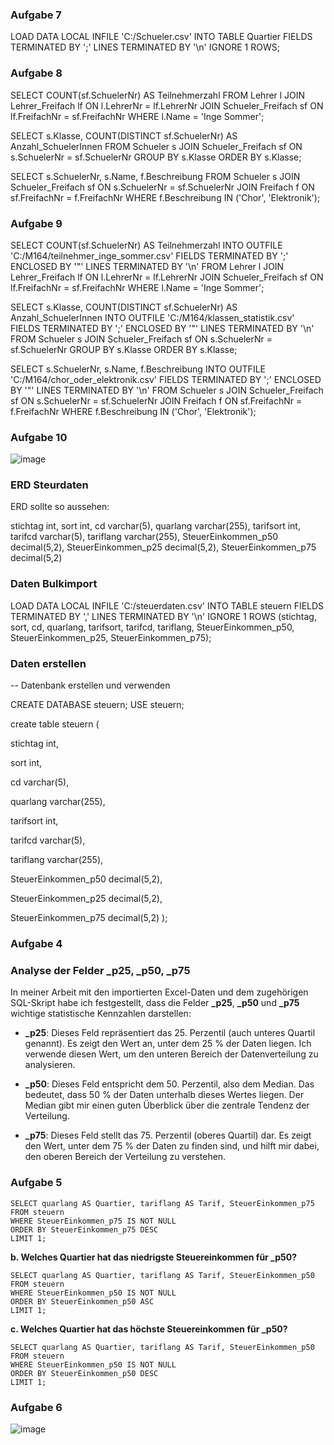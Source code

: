 ### Aufgabe 7

LOAD DATA LOCAL INFILE 'C:/Schueler.csv'
INTO TABLE Quartier
FIELDS TERMINATED BY ';'
LINES TERMINATED BY '\n'
IGNORE 1 ROWS;

### Aufgabe 8

SELECT COUNT(sf.SchuelerNr) AS Teilnehmerzahl
FROM Lehrer l
JOIN Lehrer_Freifach lf ON l.LehrerNr = lf.LehrerNr
JOIN Schueler_Freifach sf ON lf.FreifachNr = sf.FreifachNr
WHERE l.Name = 'Inge Sommer';

SELECT s.Klasse, COUNT(DISTINCT sf.SchuelerNr) AS Anzahl_SchuelerInnen
FROM Schueler s
JOIN Schueler_Freifach sf ON s.SchuelerNr = sf.SchuelerNr
GROUP BY s.Klasse
ORDER BY s.Klasse;

SELECT s.SchuelerNr, s.Name, f.Beschreibung
FROM Schueler s
JOIN Schueler_Freifach sf ON s.SchuelerNr = sf.SchuelerNr
JOIN Freifach f ON sf.FreifachNr = f.FreifachNr
WHERE f.Beschreibung IN ('Chor', 'Elektronik');

### Aufgabe 9

SELECT COUNT(sf.SchuelerNr) AS Teilnehmerzahl
INTO OUTFILE 'C:/M164/teilnehmer_inge_sommer.csv'
FIELDS TERMINATED BY ';'
ENCLOSED BY '"'
LINES TERMINATED BY '\n'
FROM Lehrer l
JOIN Lehrer_Freifach lf ON l.LehrerNr = lf.LehrerNr
JOIN Schueler_Freifach sf ON lf.FreifachNr = sf.FreifachNr
WHERE l.Name = 'Inge Sommer';

SELECT s.Klasse, COUNT(DISTINCT sf.SchuelerNr) AS Anzahl_SchuelerInnen
INTO OUTFILE 'C:/M164/klassen_statistik.csv'
FIELDS TERMINATED BY ';'
ENCLOSED BY '"'
LINES TERMINATED BY '\n'
FROM Schueler s
JOIN Schueler_Freifach sf ON s.SchuelerNr = sf.SchuelerNr
GROUP BY s.Klasse
ORDER BY s.Klasse;

SELECT s.SchuelerNr, s.Name, f.Beschreibung
INTO OUTFILE 'C:/M164/chor_oder_elektronik.csv'
FIELDS TERMINATED BY ';'
ENCLOSED BY '"'
LINES TERMINATED BY '\n'
FROM Schueler s
JOIN Schueler_Freifach sf ON s.SchuelerNr = sf.SchuelerNr
JOIN Freifach f ON sf.FreifachNr = f.FreifachNr
WHERE f.Beschreibung IN ('Chor', 'Elektronik');

### Aufgabe 10

![image](https://github.com/user-attachments/assets/e4967589-b975-4ade-ac89-036b4f6edcfe)


### ERD Steurdaten

ERD sollte so aussehen:

stichtag int,
sort int,
cd varchar(5),
quarlang varchar(255),
tarifsort int,
tarifcd varchar(5),
tariflang varchar(255),
SteuerEinkommen_p50 decimal(5,2),
SteuerEinkommen_p25 decimal(5,2),
SteuerEinkommen_p75 decimal(5,2)

### Daten Bulkimport

LOAD DATA LOCAL INFILE 'C:/steuerdaten.csv'
INTO TABLE steuern
FIELDS TERMINATED BY ','
LINES TERMINATED BY '\n'
IGNORE 1 ROWS
(stichtag, sort, cd, quarlang, tarifsort, tarifcd, tariflang, SteuerEinkommen_p50, SteuerEinkommen_p25, SteuerEinkommen_p75);

### Daten erstellen

-- Datenbank erstellen und verwenden

CREATE DATABASE steuern;
USE steuern;
 
create table steuern (
 
stichtag int,
 
sort int,
 
cd varchar(5),
 
quarlang varchar(255),
 
tarifsort int,
 
tarifcd varchar(5),
 
tariflang varchar(255),
 
SteuerEinkommen_p50 decimal(5,2),
 
SteuerEinkommen_p25 decimal(5,2),
 
SteuerEinkommen_p75 decimal(5,2)
);

### Aufgabe 4

### Analyse der Felder _p25, _p50, _p75
 
In meiner Arbeit mit den importierten Excel-Daten und dem zugehörigen SQL-Skript habe ich festgestellt, dass die Felder **_p25**, **_p50** und **_p75** wichtige statistische Kennzahlen darstellen:
 
- **_p25**: Dieses Feld repräsentiert das 25. Perzentil (auch unteres Quartil genannt). Es zeigt den Wert an, unter dem 25 % der Daten liegen. Ich verwende diesen Wert, um den unteren Bereich der Datenverteilung zu analysieren.
 
- **_p50**: Dieses Feld entspricht dem 50. Perzentil, also dem Median. Das bedeutet, dass 50 % der Daten unterhalb dieses Wertes liegen. Der Median gibt mir einen guten Überblick über die zentrale Tendenz der Verteilung.
 
- **_p75**: Dieses Feld stellt das 75. Perzentil (oberes Quartil) dar. Es zeigt den Wert, unter dem 75 % der Daten zu finden sind, und hilft mir dabei, den oberen Bereich der Verteilung zu verstehen.

 ### Aufgabe 5

 ```
SELECT quarlang AS Quartier, tariflang AS Tarif, SteuerEinkommen_p75
FROM steuern
WHERE SteuerEinkommen_p75 IS NOT NULL
ORDER BY SteuerEinkommen_p75 DESC
LIMIT 1;
```
 
**b.    Welches Quartier hat das niedrigste Steuereinkommen für _p50?**
 
```
SELECT quarlang AS Quartier, tariflang AS Tarif, SteuerEinkommen_p50
FROM steuern
WHERE SteuerEinkommen_p50 IS NOT NULL
ORDER BY SteuerEinkommen_p50 ASC
LIMIT 1;
```
 
**c.    Welches Quartier hat das höchste Steuereinkommen für _p50?**
 
```
SELECT quarlang AS Quartier, tariflang AS Tarif, SteuerEinkommen_p50
FROM steuern
WHERE SteuerEinkommen_p50 IS NOT NULL
ORDER BY SteuerEinkommen_p50 DESC
LIMIT 1;
```
 


 ### Aufgabe 6

 ![image](https://github.com/user-attachments/assets/65e027e8-f516-41f4-823c-7d8ac38d7537)


